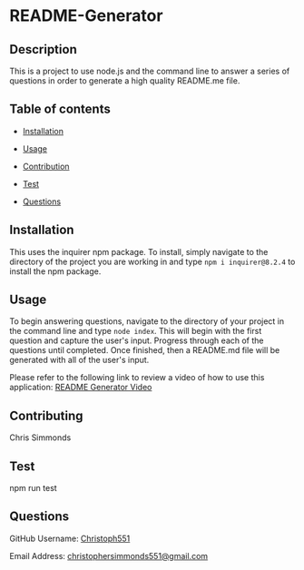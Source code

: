 
# README-Generator

## Description
This is a project to use node.js and the command line to answer a series of questions in order to generate a high quality README.me file. 

## Table of contents

- [Installation](#Insallation)

- [Usage](#Usage)

- [Contribution](#Contributing)

- [Test](#Test)

- [Questions](#Questions)

## Installation
This uses the inquirer npm package. To install, simply navigate to the directory of the project you are working in and type `npm i inquirer@8.2.4` to install the npm package. 

## Usage
To begin answering questions, navigate to the directory of your project in the command line and type `node index`. This will begin with the first question and capture the user's input. Progress through each of the questions until completed. Once finished, then a README.md file will be generated with all of the user's input. 

Please refer to the following link to review a video of how to use this application:
[README Generator Video](https://drive.google.com/file/d/1voq_mCN-6oTJyt7V1lvYLQOQat_hTeqy/view?usp=share_link)

## Contributing
Chris Simmonds

## Test
npm run test

## Questions

GitHub Username: [Christoph551](https://github.com/Christoph551)

Email Address: [christophersimmonds551@gmail.com](christophersimmonds551@gmail.com)